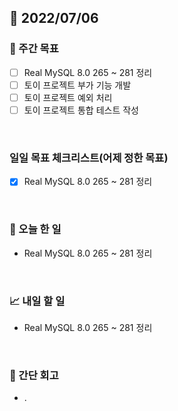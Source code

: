 ## 📅 2022/07/06


### 👏 주간 목표

- [ ] Real MySQL 8.0 265 ~ 281 정리
- [ ] 토이 프로젝트 부가 기능 개발
- [ ] 토이 프로젝트 예외 처리
- [ ] 토이 프로젝트 통합 테스트 작성

<br/>

### 일일 목표 체크리스트(어제 정한 목표)

- [x] Real MySQL 8.0 265 ~ 281 정리

<br/>

### 💯 오늘 한 일

- Real MySQL 8.0 265 ~ 281 정리

<br/>

### 📈 내일 할 일

- Real MySQL 8.0 265 ~ 281 정리

<br/>

### 🤔 간단 회고

- .  





 




 








